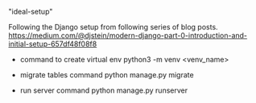 "ideal-setup" 

Following the Django setup from following series of blog posts. https://medium.com/@djstein/modern-django-part-0-introduction-and-initial-setup-657df48f08f8 

* command to create virtual env
python3 -m venv <venv_name>

* migrate tables command
python manage.py migrate

* run server command
python manage.py runserver

